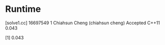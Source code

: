 # Runtime

[solve1.cc]
16697549    1   Chiahsun Cheng (chiahsun cheng)   Accepted  C++11   0.043

[1] 0.043

